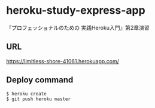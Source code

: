 # heroku-study-express-app

『プロフェッショナルのための 実践Heroku入門』第2章演習

## URL

https://limitless-shore-41061.herokuapp.com/

## Deploy command

```sh
$ heroku create
$ git push heroku master
```
